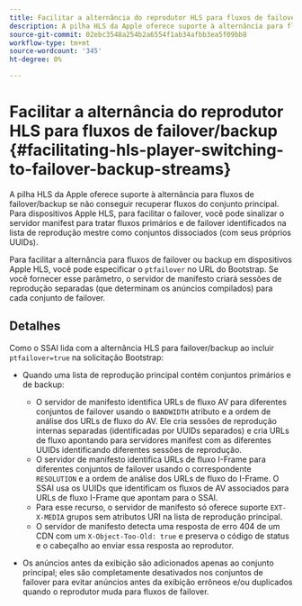 ```yaml
---
title: Facilitar a alternância do reprodutor HLS para fluxos de failover/backup
description: A pilha HLS da Apple oferece suporte à alternância para fluxos de failover/backup se não conseguir recuperar fluxos do conjunto principal. Para dispositivos Apple HLS, para facilitar o failover, você pode sinalizar o servidor manifest para tratar fluxos primários e de failover identificados na lista de reprodução mestre como conjuntos dissociados (com seus próprios UUIDs).
source-git-commit: 02ebc3548a254b2a6554f1ab34afbb3ea5f09bb8
workflow-type: tm+mt
source-wordcount: '345'
ht-degree: 0%

---
```


# Facilitar a alternância do reprodutor HLS para fluxos de failover/backup {#facilitating-hls-player-switching-to-failover-backup-streams}

A pilha HLS da Apple oferece suporte à alternância para fluxos de failover/backup se não conseguir recuperar fluxos do conjunto principal. Para dispositivos Apple HLS, para facilitar o failover, você pode sinalizar o servidor manifest para tratar fluxos primários e de failover identificados na lista de reprodução mestre como conjuntos dissociados (com seus próprios UUIDs).

Para facilitar a alternância para fluxos de failover ou backup em dispositivos Apple HLS, você pode especificar o `ptfailover` no URL do Bootstrap. Se você fornecer esse parâmetro, o servidor de manifesto criará sessões de reprodução separadas (que determinam os anúncios compilados) para cada conjunto de failover.

## Detalhes

Como o SSAI lida com a alternância HLS para failover/backup ao incluir `ptfailover=true` na solicitação Bootstrap:

* Quando uma lista de reprodução principal contém conjuntos primários e de backup:

   * O servidor de manifesto identifica URLs de fluxo AV para diferentes conjuntos de failover usando o `BANDWIDTH` atributo e a ordem de análise dos URLs de fluxo do AV. Ele cria sessões de reprodução internas separadas (identificadas por UUIDs separados) e cria URLs de fluxo apontando para servidores manifest com as diferentes UUIDs identificando diferentes sessões de reprodução.
   * O servidor de manifesto identifica URLs de fluxo I-Frame para diferentes conjuntos de failover usando o correspondente `RESOLUTION` e a ordem de análise dos URLs de fluxo do I-Frame. O SSAI usa os UUIDs que identificam os fluxos de AV associados para URLs de fluxo I-Frame que apontam para o SSAI.
   * Para esse recurso, o servidor de manifesto só oferece suporte `EXT-X-MEDIA` grupos sem atributos URI na lista de reprodução principal.
   * O servidor de manifesto detecta uma resposta de erro 404 de um CDN com um `X-Object-Too-Old: true` e preserva o código de status e o cabeçalho ao enviar essa resposta ao reprodutor.

* Os anúncios antes da exibição são adicionados apenas ao conjunto principal; eles são completamente desativados nos conjuntos de failover para evitar anúncios antes da exibição errôneos e/ou duplicados quando o reprodutor muda para fluxos de failover.
